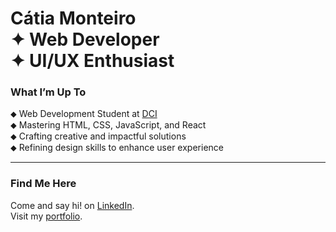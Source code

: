 # Cátia Monteiro <br>✦  Web Developer <br>✦ UI/UX Enthusiast  <br>  

### **What I’m Up To**  
⬥ Web Development Student at [DCI](https://start.digitalcareerinstitute.org)   
⬥ Mastering HTML, CSS, JavaScript, and React   
⬥ Crafting creative and impactful solutions   
⬥ Refining design skills to enhance user experience

---

### **Find Me Here**

Come and say hi! on [LinkedIn](https://www.linkedin.com/in/catiamonteirov/).   
Visit my [portfolio](https://diecatiamonteiro.github.io/portfolio-website/).